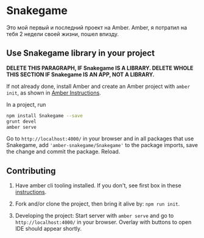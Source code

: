 # Snakegame

Это мой первый и последний проект на Amber. Amber, я потратил на тебя 2 недели своей жизни, пошел впизду.

## Use Snakegame library in your project

**DELETE THIS PARAGRAPH, IF Snakegame IS A LIBRARY. DELETE WHOLE THIS SECTION IF Snakegame IS AN APP, NOT A LIBRARY.**

If not already done, install Amber and create an Amber project with `amber init`,
as shown in [Amber Instructions](https://lolg.it/amber/amber#prerequisities).

In a project, run

```sh
npm install Snakegame --save
grunt devel
amber serve
```

Go to `http://localhost:4000/` in your browser and
in all packages that use Snakegame,
add `'amber-snakegame/Snakegame'` to the package imports,
save the change and commit the package. Reload.

## Contributing

  1. Have amber cli tooling installed. If you don't, see first box in these [instructions](https://lolg.it/amber/amber#getting-amber-and-setting-up-an-initial-project).

  1. Fork and/or clone the project, then bring it alive by: `npm run init`.

  1. Developing the project: Start server with `amber serve` and go to `http://localhost:4000/` in your browser. Overlay with buttons to open IDE should appear shortly.
